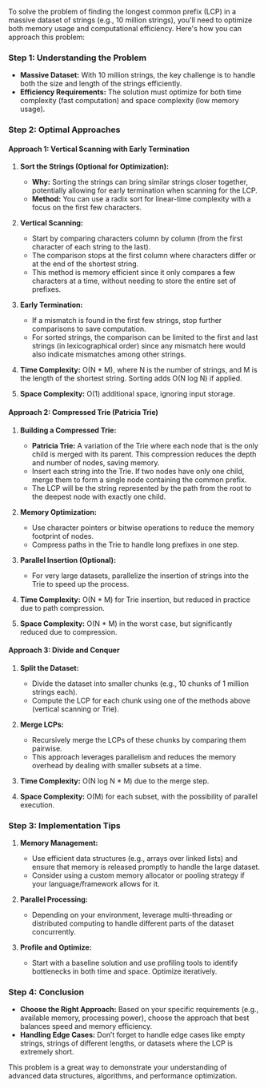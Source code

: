 To solve the problem of finding the longest common prefix (LCP) in a massive dataset of strings (e.g., 10 million strings), you'll need to optimize both memory usage and computational efficiency. Here's how you can approach this problem:

### Step 1: Understanding the Problem
- **Massive Dataset:** With 10 million strings, the key challenge is to handle both the size and length of the strings efficiently.
- **Efficiency Requirements:** The solution must optimize for both time complexity (fast computation) and space complexity (low memory usage).

### Step 2: Optimal Approaches

#### Approach 1: **Vertical Scanning with Early Termination**
1. **Sort the Strings (Optional for Optimization):**
    - **Why:** Sorting the strings can bring similar strings closer together, potentially allowing for early termination when scanning for the LCP.
    - **Method:** You can use a radix sort for linear-time complexity with a focus on the first few characters.

2. **Vertical Scanning:**
    - Start by comparing characters column by column (from the first character of each string to the last).
    - The comparison stops at the first column where characters differ or at the end of the shortest string.
    - This method is memory efficient since it only compares a few characters at a time, without needing to store the entire set of prefixes.

3. **Early Termination:**
    - If a mismatch is found in the first few strings, stop further comparisons to save computation.
    - For sorted strings, the comparison can be limited to the first and last strings (in lexicographical order) since any mismatch here would also indicate mismatches among other strings.

4. **Time Complexity:** O(N * M), where N is the number of strings, and M is the length of the shortest string. Sorting adds O(N log N) if applied.

5. **Space Complexity:** O(1) additional space, ignoring input storage.

#### Approach 2: **Compressed Trie (Patricia Trie)**
1. **Building a Compressed Trie:**
    - **Patricia Trie:** A variation of the Trie where each node that is the only child is merged with its parent. This compression reduces the depth and number of nodes, saving memory.
    - Insert each string into the Trie. If two nodes have only one child, merge them to form a single node containing the common prefix.
    - The LCP will be the string represented by the path from the root to the deepest node with exactly one child.

2. **Memory Optimization:**
    - Use character pointers or bitwise operations to reduce the memory footprint of nodes.
    - Compress paths in the Trie to handle long prefixes in one step.

3. **Parallel Insertion (Optional):**
    - For very large datasets, parallelize the insertion of strings into the Trie to speed up the process.

4. **Time Complexity:** O(N * M) for Trie insertion, but reduced in practice due to path compression.
5. **Space Complexity:** O(N * M) in the worst case, but significantly reduced due to compression.

#### Approach 3: **Divide and Conquer**
1. **Split the Dataset:**
    - Divide the dataset into smaller chunks (e.g., 10 chunks of 1 million strings each).
    - Compute the LCP for each chunk using one of the methods above (vertical scanning or Trie).

2. **Merge LCPs:**
    - Recursively merge the LCPs of these chunks by comparing them pairwise.
    - This approach leverages parallelism and reduces the memory overhead by dealing with smaller subsets at a time.

3. **Time Complexity:** O(N log N * M) due to the merge step.
4. **Space Complexity:** O(M) for each subset, with the possibility of parallel execution.

### Step 3: Implementation Tips

1. **Memory Management:**
    - Use efficient data structures (e.g., arrays over linked lists) and ensure that memory is released promptly to handle the large dataset.
    - Consider using a custom memory allocator or pooling strategy if your language/framework allows for it.

2. **Parallel Processing:**
    - Depending on your environment, leverage multi-threading or distributed computing to handle different parts of the dataset concurrently.

3. **Profile and Optimize:**
    - Start with a baseline solution and use profiling tools to identify bottlenecks in both time and space. Optimize iteratively.

### Step 4: Conclusion
- **Choose the Right Approach:** Based on your specific requirements (e.g., available memory, processing power), choose the approach that best balances speed and memory efficiency.
- **Handling Edge Cases:** Don’t forget to handle edge cases like empty strings, strings of different lengths, or datasets where the LCP is extremely short.

This problem is a great way to demonstrate your understanding of advanced data structures, algorithms, and performance optimization.